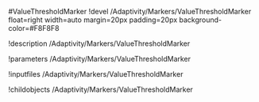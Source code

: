 <!-- MOOSE Object Documentation Stub: Remove this when content is added. -->
#ValueThresholdMarker
!devel /Adaptivity/Markers/ValueThresholdMarker float=right width=auto margin=20px padding=20px background-color=#F8F8F8

!description /Adaptivity/Markers/ValueThresholdMarker

!parameters /Adaptivity/Markers/ValueThresholdMarker

!inputfiles /Adaptivity/Markers/ValueThresholdMarker

!childobjects /Adaptivity/Markers/ValueThresholdMarker
